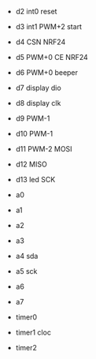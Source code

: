 * d2 int0                       reset
* d3 int1 PWM+2                 start
* d4                 CSN NRF24
* d5      PWM+0      CE  NRF24
* d6      PWM+0                 beeper
* d7                            display dio
* d8                            display clk
* d9      PWM-1
* d10     PWM-1
* d11     PWM-2 MOSI
* d12           MISO
* d13 led       SCK

* a0
* a1
* a2
* a3
* a4    sda
* a5    sck
* a6
* a7

* timer0
* timer1   cloc
* timer2